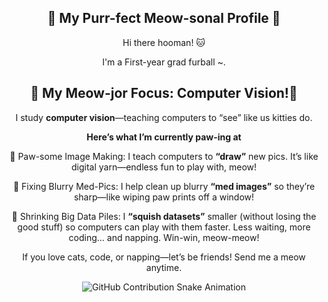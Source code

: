 <h2 align="center">🐾 My Purr-fect Meow-sonal Profile 🐾</h2>
<p align="center">Hi there hooman! 🐱</p>
<p align="center">I'm a First-year grad furball ~.</p>

<h2 align="center">💌 My Meow-jor Focus: Computer Vision!💌</h2>
<p align="center">I study <strong>computer vision</strong>—teaching computers to “see” like us kitties do.</p>

<p align="center"><strong>Here’s what I’m currently paw-ing at</strong></p>

<p align="center">🐾 Paw-some Image Making: I teach computers to <strong>“draw”</strong> new pics. It’s like digital yarn—endless fun to play with, meow!</p>

<p align="center">🐾 Fixing Blurry Med-Pics: I help clean up blurry <strong>“med images”</strong> so they’re sharp—like wiping paw prints off a window!</p>

<p align="center">🐾 Shrinking Big Data Piles: I <strong>“squish datasets”</strong> smaller (without losing the good stuff) so computers can play with them faster. Less waiting, more coding… and napping. Win-win, meow-meow!</p>

<p align="center">If you love cats, code, or napping—let’s be friends! Send me a meow anytime.</p>

<p align="center">
<img src="dist/github-snake.svg" alt="GitHub Contribution Snake Animation" style="max-width: 80%; height: auto;">
</p>
